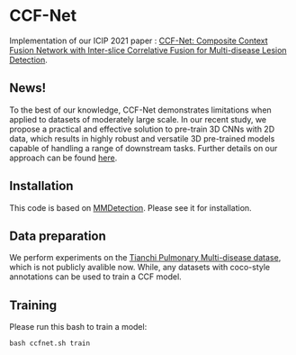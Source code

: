 # CCF-Net
Implementation of our ICIP 2021 paper : [CCF-Net: Composite Context Fusion Network with Inter-slice Correlative Fusion for Multi-disease Lesion Detection](https://ieeexplore.ieee.org/abstract/document/9506563).

## News!
To the best of our knowledge, CCF-Net demonstrates limitations when applied to datasets of moderately large scale.
In our recent study, we propose a practical and effective solution to pre-train 3D CNNs with 2D data, which results in highly robust and versatile 3D pre-trained models capable of handling a range of downstream tasks.
Further details on our approach can be found [here](https://github.com/urmagicsmine/CSPR).

## Installation
This code is based on [MMDetection](https://github.com/open-mmlab/mmdetection). Please see it for installation.


## Data preparation
We perform experiments on the [Tianchi Pulmonary Multi-disease datase](https://tianchi.aliyun.com/competition/entrance/231724/information), which is not publicly avalible now.
While, any datasets with coco-style annotations can be used to train a CCF model.

## Training
Please run this bash to train a model:
```
bash ccfnet.sh train
```
